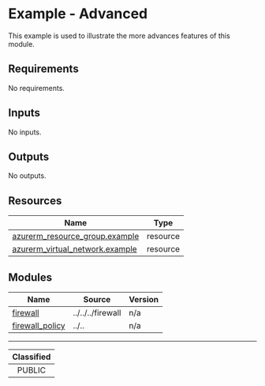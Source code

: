 # Example - Advanced

This example is used to illustrate the more advances features of this module.

<!-- BEGIN_TF_DOCS -->
## Requirements

No requirements.

## Inputs

No inputs.

## Outputs

No outputs.

## Resources

| Name | Type |
|------|------|
| [azurerm_resource_group.example](https://registry.terraform.io/providers/hashicorp/azurerm/latest/docs/resources/resource_group) | resource |
| [azurerm_virtual_network.example](https://registry.terraform.io/providers/hashicorp/azurerm/latest/docs/resources/virtual_network) | resource |

## Modules

| Name | Source | Version |
|------|--------|---------|
| <a name="module_firewall"></a> [firewall](#module\_firewall) | ../../../firewall | n/a |
| <a name="module_firewall_policy"></a> [firewall\_policy](#module\_firewall\_policy) | ../.. | n/a |
<!-- END_TF_DOCS -->
_______________
| Classified  |
| :---------: |
|   PUBLIC    |